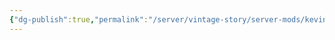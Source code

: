 ```yaml
---
{"dg-publish":true,"permalink":"/server/vintage-story/server-mods/kevins-furniture/","tags":["vs-up-to-date"]}
---
```


